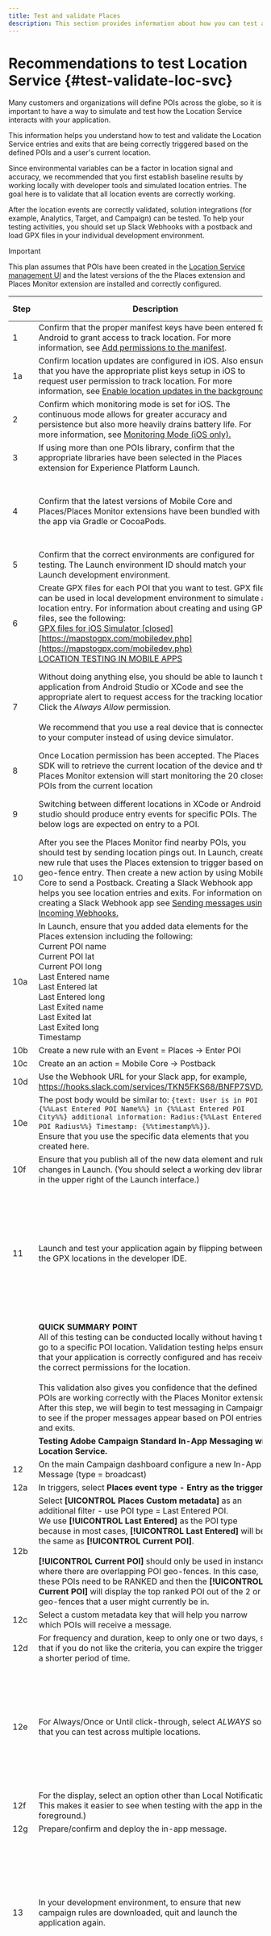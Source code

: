 ```yaml
---
title: Test and validate Places
description: This section provides information about how you can test and validate Places.
---
```


# Recommendations to test Location Service {#test-validate-loc-svc}

Many customers and organizations will define POIs across the globe, so it is important to have a way to simulate and test how the Location Service interacts with your application.

This information helps you understand how to test and validate the Location Service entries and exits that are being correctly triggered based on the defined POIs and a user's current location.

Since environmental variables can be a factor in location signal and accuracy, we recommended that you first establish baseline results by working locally with developer tools and simulated location entries. The goal here is to validate that all location events are correctly working.

After the location events are correctly validated, solution integrations (for example, Analytics, Target, and Campaign) can be tested. To help your testing activities, you should set up Slack Webhooks with a postback and load GPX files in your individual development environment.

>[!IMPORTANT]
>
>This plan assumes that POIs have been created in the [Location Service management UI](https://places.adobe.com) and the latest versions of the the Places extension and Places Monitor extension are installed and correctly configured.

| Step | Description | Expected Result |
|--- |--- |--- |
| 1 | Confirm that the proper manifest keys have been entered for Android to grant access to track location. For more information, see [Add permissions to the manifest](https://docs.adobe.com/content/help/en/places/using/places-ext-aep-sdks/places-monitor-extension/using-places-monitor-extension.html#add-permissions-to-the-manifest). | Confirmed |
| 1a | Confirm location updates are configured in iOS. Also ensure that you have the appropriate plist keys setup in iOS to request user permission to track location. For more information, see [Enable location updates in the background.](https://docs.adobe.com/content/help/en/places/using/places-ext-aep-sdks/places-monitor-extension/using-places-monitor-extension.html#enable-location-updates-background) | Confirmed |
| 2 | Confirm which monitoring mode is set for iOS. The continuous mode allows for greater accuracy and persistence but also more heavily drains battery life. For more information, see [Monitoring Mode (iOS only).](https://docs.adobe.com/content/help/en/places/using/places-ext-aep-sdks/places-monitor-extension/places-monitor-api-reference.html#monitoring-mode-ios-only)| Significant Changes or Continuous |
| 3 | If using more than one POIs library, confirm that the appropriate libraries have been selected in the Places extension for Experience Platform Launch. | Confirmed |
| 4 | Confirm that the latest versions of Mobile Core and Places/Places Monitor extensions have been bundled with the app via Gradle or CocoaPods.| Confirmed - for more information on recent updates see the [release notes.](/help/release-notes.md) |
| 5 | Confirm that the correct environments are configured for testing. The Launch environment ID should match your Launch development environment. |  Confirmed |
| 6 | Create GPX files for each POI that you want to test. GPX files can be used in local development environment to simulate a location entry. For information about creating and using GPX files, see the following: <br>[GPX files for iOS Simulator [closed]](https://stackoverflow.com/questions/17292783/gpx-files-for-ios-simulator)<br>[https://mapstogpx.com/mobiledev.php](https://mapstogpx.com/mobiledev.php)<br>[LOCATION TESTING IN MOBILE APPS](https://qacumtester.wordpress.com/2014/02/27/location-testing-in-mobile-apps/) | GPX files are created and loaded in the app project. |
| 7 | Without doing anything else, you should be able to launch the application from Android Studio or XCode and see the appropriate alert to request access for the tracking location. Click the *Always Allow* permission.<br><br>We recommend that you use a real device that is connected to your computer instead of using device simulator. | Location request prompt should display on application loaded through IDE |
| 8 | Once Location permission has been accepted. The Places SDK will to retrieve the current location of the device and the Places Monitor extension will start monitoring the 20 closest POIs from the current location | See the log sample under the table. |
| 9 | Switching between different locations in XCode or Android studio should produce entry events for specific POIs. The below logs are expected on entry to a POI. | See the log sample under the table.|
| 10 | After you see the Places Monitor find nearby POIs, you should  test by sending location pings out. In Launch, create a new rule that uses the Places extension to trigger based on a geo-fence entry. Then create a new action by using Mobile Core to send a Postback. Creating a Slack Webhook app helps you see location entries and exits. For information on creating a Slack Webhook app see [Sending messages using Incoming Webhooks.](https://api.slack.com/messaging/webhooks)|  |
| 10a | In Launch, ensure that you added data elements for the Places extension including the following: <br>Current POI name<br>Current POI lat<br>Current POI long<br>Last Entered name<br>Last Entered lat<br>Last Entered long<br>Last Exited name<br>Last Exited lat<br>Last Exited long<br>Timestamp |  |
| 10b | Create a new rule with an Event = Places → Enter POI |  |
| 10c | Create an an action = Mobile Core → Postback |  |
| 10d | Use the Webhook URL for your Slack app, for example, https://hooks.slack.com/services/TKN5FKS68/BNFP7SVD….. |  |
| 10e | The post body would be similar to: `{text: User is in POI -  {%%Last Entered POI Name%%} in {%%Last Entered POI City%%} additional information: Radius:{%%Last Entered POI Radius%%} Timestamp: {%%timestamp%%}}`. <br>Ensure that you use the specific data elements that you created here. |  |
| 10f | Ensure that you publish all of the new data element and rule changes in Launch. (You should select a working dev library in the upper right of the Launch interface.)|  |
| 11 | Launch and test your application again by flipping between the GPX locations in the developer IDE. | You should now see Slack notifications showing entries for each POI as you select different locations in your development environment. |
|  | **QUICK SUMMARY POINT**<br>All of this testing can be conducted locally without having to go to a specific POI location. Validation testing helps ensure that your application is correctly configured and has received the correct permissions for the location. <br><br>This validation also gives you confidence that the defined POIs are working correctly with the Places Monitor extension.  After this step, we will begin to test messaging in Campaign to see if the proper messages appear based on POI entries and exits. |  |
|  | **Testing Adobe Campaign Standard In-App Messaging with Location Service.** |  |
| 12 | On the main Campaign dashboard configure a new In-App-Message (type = broadcast) |  |
| 12a | In triggers, select **Places event type - Entry as the trigger**. |  |
| 12b| Select **[UICONTROL Places Custom metadata]** as an additional filter - use POI type = Last Entered POI.<br>We use **[!UICONTROL Last Entered]** as the POI type because in most cases, **[!UICONTROL Last Entered]** will be the same as **[!UICONTROL Current POI]**. <br><br>**[!UICONTROL Current POI]** should only be used in instances where there are overlapping POI geo-fences. In this case, these POIs need to be RANKED and then the **[!UICONTROL Current POI]** will display the top ranked POI out of the 2 or 3 geo-fences that a user might currently be in. |  |
| 12c | Select a custom metadata key that will help you narrow which POIs will receive a message. |  |
| 12d| For frequency and duration, keep to only one or two days, so that if you do not like the criteria, you can expire the trigger in a shorter period of time. |  |
| 12e | For Always/Once or Until click-through, select *ALWAYS* so that you can test across multiple locations. | An In-app message is displayed ALWAYS when you simulate a location change that meets the appropriate metadata criteria. |
| 12f | For the display, select an option other than Local Notification. This makes it easier to see when testing with the app in the foreground.) |  |
| 12g | Prepare/confirm and deploy the in-app message. |  |
| 13 | In your development environment, to ensure that new campaign rules are downloaded, quit and launch the application again.  | Do not forget that the applications must be completely launched again for the new Campaign rules file to be downloaded to the device. |
| 14 | In your development application, switch locations by using the previously created GPX files.  |  You should see the in-app message appear based on the previous criteria that was set.|
| 15 | For the next test, we will essentially copy the same steps as before, but this time we will test LOCAL NOTIFICATION. | The expected result is that the local notifications are displayed each time matching criteria is met. |
| 16 | Configure a new In-App-Message (type = broadcast). |  |
| 16a | In triggers, select **[!UICONTROL Places event type]** - **[!UICONTROL Entry as the trigger]**. |  |
| 16b | Select the Places Custom metadata as an additional filter - use **[!UICONTROL POI type]** = **[!UICONTROL Last Entered POI]**. |  |
| 16c | Select a custom metadata key that will help you narrow which POIs will receive a message. |  |
| 16d | For frequency and duration, keep only one or two days, so that if you do not like the criteria, you can expire the trigger in a shorter period of time. |  |
| 16e | For Always/Once or Until click-through, **[!UICONTROL ALWAYS]**. |  |
| 16f | For the display type, select **[!UICONTROL Local Notification]**. |  |
| 16g | Prepare/confirm and deploy the in-app message. |  |
| 17 | In the developer environment, connect your device and press **[!UICONTROL Play]** on the build. After you establish that location is working, background the application and continue switching locations in Xcode or Android Studio. You should still see console read-outs indicating the location change, and you should also see local notifications displayed depending on the criteria set in your trigger. (There might be a 1-2 second delay.)| The expected result is that local notifications are displayed each time the matching criteria is met. |
|  | **SUMMARY POINT** <br>At this stage, we should be seeing POI entries in our local environment. We should also see messaging from Campaign based on the POI work. If there are failures, check to see whether a Slack notification did not go out. If there is no Slack message, check the application console, because a new location entry might not have been recorded. If results are successful, then we can be fairly sure that the application is performing correctly and that the Location Service and Campaign messaging service is also working correctly.|  |
|  | **ON-SITE TESTING** <br>Not much should change when testing on location. Keeping the slack postback active should help with understanding if the device is getting an entry and exit for the location.|  |
| 18 | Conduct tests with devices starting out with wifi and cellular disabled and then enable once in the POI region. | If there is a failure, make note whether you are getting a geo-fence entry and notification in Slack. What is the timestamp on the Slack notification? |
| 19 | Conduct the test with only cellular enabled and with the wifi turned off. |  |
| 20 | Conduct test with both cellular and wifi turned on. |  |
|  | **SUMMARY POINT** <br>On-site testing should closely match the development testing. Keep in mind that there are some environmental factors that can come into play in determining a users location, such as duration of time spent in a POI geo-fence, availability of cell signal, and strength of nearby wifi access points.|  |

## Log Samples

**Step 8 :** Expected iOS and Android logs during a location update

  **iOS**

   ```
   [AdobeExperienceSDK DEBUG <com.adobe.placesMonitor>]: Authorization status changed: Always
   [AdobeExperienceSDK DEBUG <Places>]: Requesting 20 nearby POIs for device location (<lat>, <longitude>)
   [AdobeExperienceSDK DEBUG <Places>]: Response from Places Query Service contained <n> nearby POIs
   [AdobeExperienceSDK DEBUG <com.adobe.placesMonitor>]: Received a new list of POIs from Places: (
   <ACPPlacePoi: 0x600002b75a40> Name: <poi name>; ID:<poi id>; Center: (<lat>, <long>); Radius: <radius>
   ..
   ..)   
   ```

  **Android**

   ```
   PlacesMonitor - All location settings are satisfied to monitor location
   PlacesMonitor - PlacesMonitorInternal : New location obtained: <latitude> <longitude> Attempting to get the near by pois
   PlacesExtension - Dispatching nearby places event with n POIs
   PlacesMonitor - Attempting to Monitor POI with id <poi id> name <poi name> latitude <lat> longitude <longitude>
   PlacesMonitor - Attempting to Monitor POI with id <poi id> name <poi name> latitude <lat> longitude <longitude>
   PlacesMonitor - Attempting to Monitor POI with id <poi id> name <poi name> latitude <lat> longitude <longitude>
   ...
   ...
   PlacesMonitor - Successfully added n fences for monitoring
   
   ```

**Step 9 :** Expected iOS and Android logs during an event

  **iOS**

```
[AdobeExperienceSDK TRACE <Places>]: Dispatching Places region entry event for place ID <poiId>
```

  **Android**

```
PlacesExtension -  Dispatching Places Region Event for <poi name> with eventType entry
```
